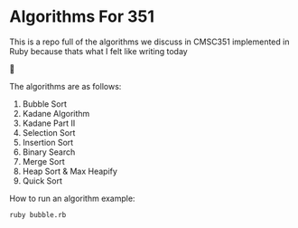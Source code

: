 # Algorithms For 351

This is a repo full of the algorithms we discuss in CMSC351 implemented in Ruby because thats what I felt like writing today

:shrug:

The algorithms are as follows:

1.  Bubble Sort
2.  Kadane Algorithm
3.  Kadane Part II 
4.  Selection Sort
5.  Insertion Sort
6.  Binary Search
7. 	Merge Sort
8.  Heap Sort & Max Heapify
9.  Quick Sort

How to run an algorithm example:
```Bash
ruby bubble.rb
```

